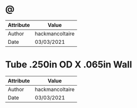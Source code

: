 # @
| Attribute | Value |
| ---  | ---     |
| Author | hackmancoltaire |
| Date | 03/03/2021 |
# Tube .250in OD X .065in Wall
| Attribute | Value |
| ---  | ---     |
| Author | hackmancoltaire |
| Date | 03/03/2021 |
